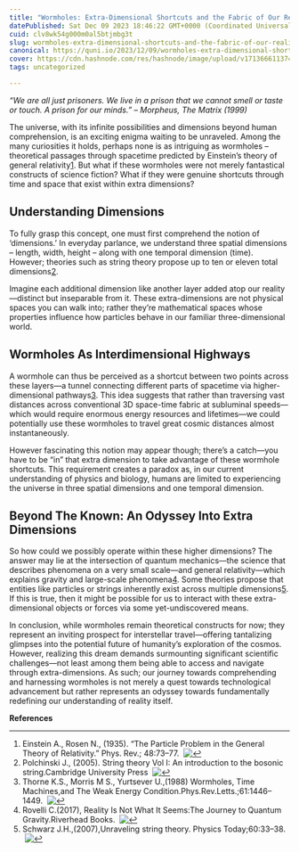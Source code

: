 ```yaml
---
title: "Wormholes: Extra-Dimensional Shortcuts and the Fabric of Our Reality"
datePublished: Sat Dec 09 2023 18:46:22 GMT+0000 (Coordinated Universal Time)
cuid: clv8wk54g000m0al5btjmbg3t
slug: wormholes-extra-dimensional-shortcuts-and-the-fabric-of-our-reality
canonical: https://quni.io/2023/12/09/wormholes-extra-dimensional-shortcuts-and-the-fabric-of-our-reality/
cover: https://cdn.hashnode.com/res/hashnode/image/upload/v1713666113745/b3c35f8b-8431-48b2-9e1e-ffd529552aea.png
tags: uncategorized

---
```


_“We are all just prisoners. We live in a prison that we cannot smell or taste or touch. A prison for our minds.” – Morpheus, The Matrix (1999)_

The universe, with its infinite possibilities and dimensions beyond human comprehension, is an exciting enigma waiting to be unraveled. Among the many curiosities it holds, perhaps none is as intriguing as wormholes – theoretical passages through spacetime predicted by Einstein’s theory of general relativity[1](#fn:1). But what if these wormholes were not merely fantastical constructs of science fiction? What if they were genuine shortcuts through time and space that exist within extra dimensions?

Understanding Dimensions
------------------------

To fully grasp this concept, one must first comprehend the notion of ‘dimensions.’ In everyday parlance, we understand three spatial dimensions – length, width, height – along with one temporal dimension (time). However; theories such as string theory propose up to ten or eleven total dimensions[2](#fn:2).

Imagine each additional dimension like another layer added atop our reality—distinct but inseparable from it. These extra-dimensions are not physical spaces you can walk into; rather they’re mathematical spaces whose properties influence how particles behave in our familiar three-dimensional world.

Wormholes As Interdimensional Highways
--------------------------------------

A wormhole can thus be perceived as a shortcut between two points across these layers—a tunnel connecting different parts of spacetime via higher-dimensional pathways[3](#fn:3). This idea suggests that rather than traversing vast distances across conventional 3D space-time fabric at subluminal speeds—which would require enormous energy resources and lifetimes—we could potentially use these wormholes to travel great cosmic distances almost instantaneously.

However fascinating this notion may appear though; there’s a catch—you have to be “in” that extra dimension to take advantage of these wormhole shortcuts. This requirement creates a paradox as, in our current understanding of physics and biology, humans are limited to experiencing the universe in three spatial dimensions and one temporal dimension.

Beyond The Known: An Odyssey Into Extra Dimensions
--------------------------------------------------

So how could we possibly operate within these higher dimensions? The answer may lie at the intersection of quantum mechanics—the science that describes phenomena on a very small scale—and general relativity—which explains gravity and large-scale phenomena[4](#fn:4). Some theories propose that entities like particles or strings inherently exist across multiple dimensions[5](#fn:5). If this is true, then it might be possible for us to interact with these extra-dimensional objects or forces via some yet-undiscovered means.

In conclusion, while wormholes remain theoretical constructs for now; they represent an inviting prospect for interstellar travel—offering tantalizing glimpses into the potential future of humanity’s exploration of the cosmos. However, realizing this dream demands surmounting significant scientific challenges—not least among them being able to access and navigate through extra-dimensions. As such; our journey towards comprehending and harnessing wormholes is not merely a quest towards technological advancement but rather represents an odyssey towards fundamentally redefining our understanding of reality itself.

**References**

* * *

1.  Einstein A., Rosen N., (1935). “The Particle Problem in the General Theory of Relativity.” Phys. Rev.; 48:73–77.  [![↩](https://cdn.hashnode.com/res/hashnode/image/upload/v1713666110141/457783a0-d4a7-4404-b52a-58809aec74fa.png)︎](#fnref:1)
2.  Polchinski J., (2005). String theory Vol I: An introduction to the bosonic string.Cambridge University Press  [![↩](https://cdn.hashnode.com/res/hashnode/image/upload/v1713666110815/cce4bca9-f658-49e8-9b46-72215e9b8aa8.png)︎](#fnref:2)
3.  Thorne K.S., Morris M S., Yurtsever U.,(1988) Wormholes, Time Machines,and The Weak Energy Condition.Phys.Rev.Letts.;61:1446–1449.  [![↩](https://cdn.hashnode.com/res/hashnode/image/upload/v1713666111398/ace50e0f-344b-4212-9ad1-3cdc8c171089.png)︎](#fnref:3)
4.  Rovelli C.(2017), Reality Is Not What It Seems:The Journey to Quantum Gravity.Riverhead Books.  [![↩](https://cdn.hashnode.com/res/hashnode/image/upload/v1713666112022/04cd0870-1177-4af9-9c25-1e0480b22922.png)︎](#fnref:4)
5.  Schwarz J.H.,(2007),Unraveling string theory. Physics Today;60:33–38.  [![↩](https://cdn.hashnode.com/res/hashnode/image/upload/v1713666113042/100339ab-ecd0-41f5-bf0d-83541e5f7978.png)︎](#fnref:5)
